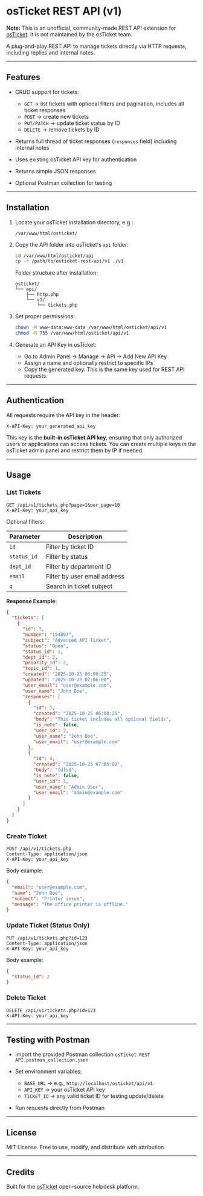 # osTicket REST API (v1)

**Note:** This is an unofficial, community-made REST API extension for [osTicket](https://osticket.com/). It is not maintained by the osTicket team.

A plug-and-play REST API to manage tickets directly via HTTP requests, including replies and internal notes.

---

## Features

* CRUD support for tickets:

  * `GET` → list tickets with optional filters and pagination, includes all ticket responses
  * `POST` → create new tickets
  * `PUT/PATCH` → update ticket status by ID
  * `DELETE` → remove tickets by ID
* Returns full thread of ticket responses (`responses` field) including internal notes
* Uses existing osTicket API key for authentication
* Returns simple JSON responses
* Optional Postman collection for testing

---

## Installation

1. Locate your osTicket installation directory, e.g.:

   ```
   /var/www/html/osticket/
   ```

2. Copy the API folder into osTicket's `api` folder:

   ```bash
   cd /var/www/html/osticket/api
   cp -r /path/to/osticket-rest-api/v1 ./v1
   ```

   Folder structure after installation:

   ```
   osticket/
   └── api/
       ├── http.php
       └── v1/
           └── tickets.php
   ```

3. Set proper permissions:

   ```bash
   chown -R www-data:www-data /var/www/html/osticket/api/v1
   chmod -R 755 /var/www/html/osticket/api/v1
   ```

4. Generate an API Key in osTicket:

   * Go to Admin Panel → Manage → API → Add New API Key
   * Assign a name and optionally restrict to specific IPs
   * Copy the generated key. This is the same key used for REST API requests.

---

## Authentication

All requests require the API key in the header:

```
X-API-Key: your_generated_api_key
```

This key is the **built-in osTicket API key**, ensuring that only authorized users or applications can access tickets. You can create multiple keys in the osTicket admin panel and restrict them by IP if needed.

---

## Usage

### List Tickets

```
GET /api/v1/tickets.php?page=1&per_page=10
X-API-Key: your_api_key
```

Optional filters:

| Parameter   | Description                  |
| ----------- | ---------------------------- |
| `id`        | Filter by ticket ID          |
| `status_id` | Filter by status             |
| `dept_id`   | Filter by department ID      |
| `email`     | Filter by user email address |
| `q`         | Search in ticket subject     |

**Response Example:**

```json
{
  "tickets": [
    {
      "id": 3,
      "number": "154897",
      "subject": "Advanced API Ticket",
      "status": "Open",
      "status_id": 1,
      "dept_id": 2,
      "priority_id": 2,
      "topic_id": 1,
      "created": "2025-10-25 06:00:25",
      "updated": "2025-10-25 07:06:00",
      "user_email": "user@example.com",
      "user_name": "John Doe",
      "responses": [
        {
          "id": 3,
          "created": "2025-10-25 06:00:25",
          "body": "This ticket includes all optional fields",
          "is_note": false,
          "user_id": 2,
          "user_name": "John Doe",
          "user_email": "user@example.com"
        },
        {
          "id": 4,
          "created": "2025-10-25 07:05:00",
          "body": "fdfsd",
          "is_note": false,
          "user_id": 1,
          "user_name": "Admin User",
          "user_email": "admin@example.com"
        }
      ]
    }
  ]
}
```

### Create Ticket

```
POST /api/v1/tickets.php
Content-Type: application/json
X-API-Key: your_api_key
```

Body example:

```json
{
  "email": "user@example.com",
  "name": "John Doe",
  "subject": "Printer issue",
  "message": "The office printer is offline."
}
```

### Update Ticket (Status Only)

```
PUT /api/v1/tickets.php?id=123
Content-Type: application/json
X-API-Key: your_api_key
```

Body example:

```json
{
  "status_id": 2
}
```

### Delete Ticket

```
DELETE /api/v1/tickets.php?id=123
X-API-Key: your_api_key
```

---

## Testing with Postman

* Import the provided Postman collection `osTicket REST API.postman_collection.json`
* Set environment variables:

  * `BASE_URL` → e.g., `http://localhost/osticket/api/v1`
  * `API_KEY` → your osTicket API key
  * `TICKET_ID` → any valid ticket ID for testing update/delete
* Run requests directly from Postman

---

## License

MIT License. Free to use, modify, and distribute with attribution.

---

## Credits

Built for the [osTicket](https://osticket.com/) open-source helpdesk platform.
